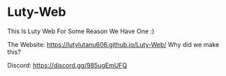 # Luty-Web
This Is Luty Web For Some Reason We Have One :)

The Website: https://lutylutanu606.github.io/Luty-Web/
Why did we make this?

Discord: https://discord.gg/985ugEmUFQ


